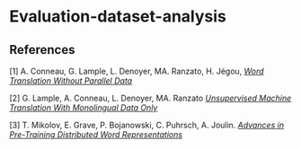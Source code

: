 # Evaluation-dataset-analysis

## References
[1] A. Conneau, G. Lample, L. Denoyer, MA. Ranzato, H. Jégou, [*Word Translation Without Parallel Data*](https://arxiv.org/pdf/1710.04087.pdf)

[2] G. Lample, A. Conneau, L. Denoyer, MA. Ranzato [*Unsupervised Machine Translation With Monolingual Data Only*](https://arxiv.org/abs/1711.00043)

[3] T. Mikolov, E. Grave, P. Bojanowski, C. Puhrsch, A. Joulin. [*Advances in Pre-Training Distributed Word Representations*](https://arxiv.org/pdf/1712.09405.pdf)
